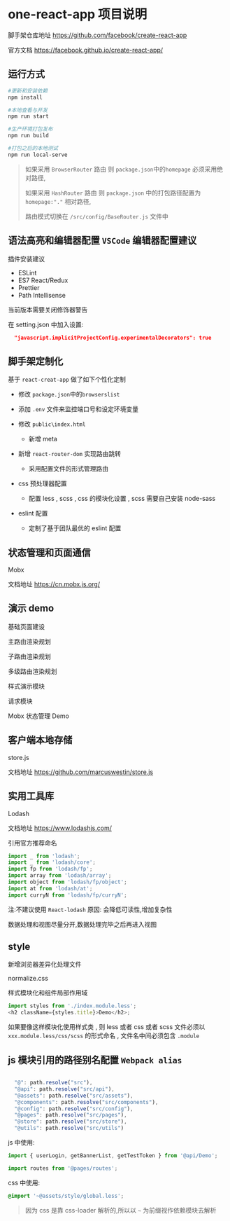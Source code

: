 # one-react-app 项目说明

脚手架仓库地址 <https://github.com/facebook/create-react-app>

官方文档 <https://facebook.github.io/create-react-app/>

## 运行方式

```bash
#更新和安装依赖
npm install

#本地查看与开发
npm run start

#生产环境打包发布
npm run build

#打包之后的本地测试
npm run local-serve

```

> 如果采用 `BrowserRouter` 路由 则 `package.json`中的`homepage` 必须采用绝对路径,
>
> 如果采用 `HashRouter` 路由 则 `package.json` 中的打包路径配置为 `homepage:"."` 相对路径,
>
> 路由模式切换在 `/src/config/BaseRouter.js` 文件中

## 语法高亮和编辑器配置 `VSCode` 编辑器配置建议

插件安装建议

- ESLint
- ES7 React/Redux
- Prettier
- Path Intellisense

当前版本需要关闭修饰器警告

在 setting.json 中加入设置:

```json
  "javascript.implicitProjectConfig.experimentalDecorators": true
```

## 脚手架定制化

基于 `react-creat-app` 做了如下个性化定制

- 修改 `package.json`中的`browserslist`

- 添加 `.env` 文件来监控端口号和设定环境变量

- 修改 `public\index.html`

  - 新增 meta

- 新增 `react-router-dom` 实现路由跳转

  - 采用配置文件的形式管理路由

- css 预处理器配置

  - 配置 less , scss , css 的模块化设置 , scss 需要自己安装 node-sass

- eslint 配置

  - 定制了基于团队最优的 eslint 配置

## 状态管理和页面通信

Mobx

文档地址
<https://cn.mobx.js.org/>

## 演示 demo

基础页面建设

主路由渲染规划

子路由渲染规划

多级路由渲染规划

样式演示模块

请求模块

Mobx 状态管理 Demo

## 客户端本地存储

store.js

文档地址
<https://github.com/marcuswestin/store.js>

## 实用工具库

Lodash

文档地址
<https://www.lodashjs.com/>

引用官方推荐命名

```js
import _ from 'lodash';
import _ from 'lodash/core';
import fp from 'lodash/fp';
import array from 'lodash/array';
import object from 'lodash/fp/object';
import at from 'lodash/at';
import curryN from 'lodash/fp/curryN';
```

注:不建议使用 `React-lodash`
原因: 会降低可读性,增加复杂性

数据处理和视图尽量分开,数据处理完毕之后再进入视图

## style

新增浏览器差异化处理文件

normalize.css

样式模块化和组件局部作用域

```js
import styles from './index.module.less';
<h2 className={styles.title}>Demo</h2>;
```

如果要像这样模块化使用样式类 , 则 less 或者 css 或者 scss 文件必须以 `xxx.module.less/css/scss` 的形式命名 , 文件名中间必须包含 `.module`

## js 模块引用的路径别名配置 `Webpack alias`

```js

  "@": path.resolve("src"),
  "@api": path.resolve("src/api"),
  "@assets": path.resolve("src/assets"),
  "@components": path.resolve("src/components"),
  "@config": path.resolve("src/config"),
  "@pages": path.resolve("src/pages"),
  "@store": path.resolve("src/store"),
  "@utils": path.resolve("src/utils")

```

js 中使用:

```js
import { userLogin, getBannerList, getTestToken } from '@api/Demo';

import routes from '@pages/routes';
```

css 中使用:

```css
@import '~@assets/style/global.less';
```

> 因为 css 是靠 css-loader 解析的,所以以 `~` 为前缀视作依赖模块去解析
